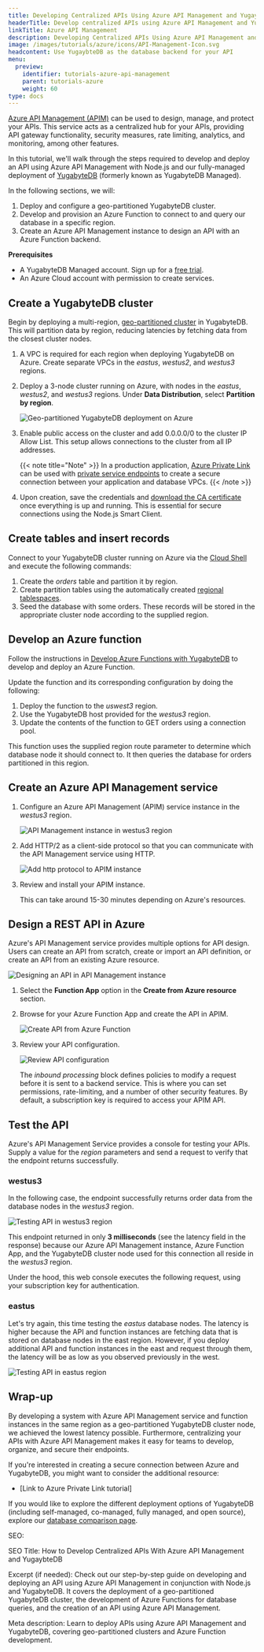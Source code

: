 ```yaml
---
title: Developing Centralized APIs Using Azure API Management and YugaybteDB
headerTitle: Develop centralized APIs using Azure API Management and YugaybteDB
linkTitle: Azure API Management
description: Developing Centralized APIs Using Azure API Management and YugaybteDB
image: /images/tutorials/azure/icons/API-Management-Icon.svg
headcontent: Use YugaybteDB as the database backend for your API
menu:
  preview:
    identifier: tutorials-azure-api-management
    parent: tutorials-azure
    weight: 60
type: docs
---
```


[Azure API Management (APIM)](https://azure.microsoft.com/en-us/products/api-management/) can be used to design, manage, and protect your APIs. This service acts as a centralized hub for your APIs, providing API gateway functionality, security measures, rate limiting, analytics, and monitoring, among other features.

In this tutorial, we'll walk through the steps required to develop and deploy an API using Azure API Management with Node.js and our fully-managed deployment of [YugabyteDB](https://www.yugabyte.com/yugabytedb/) (formerly known as YugabyteDB Managed).

In the following sections, we will:

1. Deploy and configure a geo-partitioned YugabyteDB cluster.
1. Develop and provision an Azure Function to connect to and query our database in a specific region.
1. Create an Azure API Management instance to design an API with an Azure Function backend.

**Prerequisites**

- A YugabyteDB Managed account. Sign up for a [free trial](https://cloud.yugabyte.com/signup/).
- An Azure Cloud account with permission to create services.

## Create a YugabyteDB cluster

Begin by deploying a multi-region, [geo-partitioned cluster](../../../yugabyte-cloud/cloud-basics/create-clusters/create-clusters-geopartition/) in YugabyteDB. This will partition data by region, reducing latencies by fetching data from the closest cluster nodes.

1. A VPC is required for each region when deploying YugabyteDB on Azure. Create separate VPCs in the _eastus_, _westus2_, and _westus3_ regions.
1. Deploy a 3-node cluster running on Azure, with nodes in the _eastus_, _westus2_, and _westus3_ regions. Under **Data Distribution**, select **Partition by region**.

    ![Geo-partitioned YugabyteDB deployment on Azure](/images/tutorials/azure/azure-private-link/yb-deployment.png "Geo-partitioned YugabyteDB deployment on Azure")

1. Enable public access on the cluster and add 0.0.0.0/0 to the cluster IP Allow List. This setup allows connections to the cluster from all IP addresses.

    {{< note title="Note" >}}
In a production application, [Azure Private Link](../../../yugabyte-cloud/cloud-basics/cloud-vpcs/managed-endpoint-azure/) can be used with [private service endpoints](../../../yugabyte-cloud/cloud-basics/cloud-vpcs/managed-endpoint-azure/#create-a-pse-in-yugabytedb-managed) to create a secure connection between your application and database VPCs.
    {{< /note >}}

1. Upon creation, save the credentials and [download the CA certificate](../../../develop/build-apps/cloud-add-ip/#download-your-cluster-certificate) once everything is up and running. This is essential for secure connections using the Node.js Smart Client.

## Create tables and insert records

Connect to your YugabyteDB cluster running on Azure via the [Cloud Shell](../../../yugabyte-cloud/cloud-connect/connect-cloud-shell/) and execute the following commands:

1. Create the _orders_ table and partition it by region.
1. Create partition tables using the automatically created [regional tablespaces](../../../yugabyte-cloud/cloud-basics/create-clusters/create-clusters-geopartition/).
1. Seed the database with some orders. These records will be stored in the appropriate cluster node according to the supplied region.

## Develop an Azure function

Follow the instructions in [Develop Azure Functions with YugabyteDB](../azure-functions/) to develop and deploy an Azure Function.

Update the function and its corresponding configuration by doing the following:

1. Deploy the function to the _uswest3_ region.
1. Use the YugabyteDB host provided for the _westus3_ region.
1. Update the contents of the function to GET orders using a connection pool.

This function uses the supplied region route parameter to determine which database node it should connect to. It then queries the database for orders partitioned in this region.

## Create an Azure API Management service

1. Configure an Azure API Management (APIM) service instance in the _westus3_ region.

    ![API Management instance in westus3 region](/images/tutorials/azure/azure-api-management/azure-api-mgmt-config.png "API Management instance in westus3 region")

1. Add HTTP/2 as a client-side protocol so that you can communicate with the API Management service using HTTP.

    ![Add http protocol to APIM instance](/images/tutorials/azure/azure-api-management/azure-api-mgmt-http.png "Add http protocol to APIM instance")

1. Review and install your APIM instance.

    This can take around 15-30 minutes depending on Azure's resources.

## Design a REST API in Azure

Azure's API Management service provides multiple options for API design. Users can create an API from scratch, create or import an API definition, or create an API from an existing Azure resource.

![Designing an API in API Management instance](/images/tutorials/azure/azure-api-management/azure-api-mgmt-designing-api.png "Designing an API in API Management instance")

1. Select the **Function App** option in the **Create from Azure resource** section.
1. Browse for your Azure Function App and create the API in APIM.

    ![Create API from Azure Function](/images/tutorials/azure/azure-api-management/azure-api-mgmt-function-app.png "Create API from Azure Function")

1. Review your API configuration.

    ![Review API configuration](/images/tutorials/azure/azure-api-management/azure-api-mgmt-api-overview.png "Review API configuration")

    The _inbound processing_ block defines policies to modify a request before it is sent to a backend service. This is where you can set permissions, rate-limiting, and a number of other security features. By default, a subscription key is required to access your APIM API.

## Test the API

Azure's API Management Service provides a console for testing your APIs. Supply a value for the _region_ parameters and send a request to verify that the endpoint returns successfully.

### westus3

In the following case, the endpoint successfully returns order data from the database nodes in the _westus3_ region.

![Testing API in westus3 region](/images/tutorials/azure/azure-api-management/azure-api-mgmt-testing-westus3.png "Testing API in westus3 region")

This endpoint returned in only **3 milliseconds** (see the latency field in the response) because our Azure API Management instance, Azure Function App, and the YugabyteDB cluster node used for this connection all reside in the _westus3_ region.

Under the hood, this web console executes the following request, using your subscription key for authentication.

### eastus

Let's try again, this time testing the _eastus_ database nodes. The latency is higher because the API and function instances are fetching data that is stored on database nodes in the east region. However, if you deploy additional API and function instances in the east and request through them, the latency will be as low as you observed previously in the west.

![Testing API in eastus region](/images/tutorials/azure/azure-api-management/azure-api-mgmt-testing-eastus.png "Testing API in eastus region")

## Wrap-up

By developing a system with Azure API Management service and function instances in the same region as a geo-partitioned YugabyteDB cluster node, we achieved the lowest latency possible. Furthermore, centralizing your APIs with Azure API Management makes it easy for teams to develop, organize, and secure their endpoints.

If you're interested in creating a secure connection between Azure and YugabyteDB, you might want to consider the additional resource:

- [Link to Azure Private Link tutorial]

If you would like to explore the different deployment options of YugabyteDB (including self-managed, co-managed, fully managed, and open source), explore our [database comparison page](https://www.yugabyte.com/compare-products/).

SEO:

SEO Title: How to Develop Centralized APIs With Azure API Management and YugaybteDB

Excerpt (if needed): Check out our step-by-step guide on developing and deploying an API using Azure API Management in conjunction with Node.js and YugabyteDB. It covers the deployment of a geo-partitioned YugabyteDB cluster, the development of Azure Functions for database queries, and the creation of an API using Azure API Management.

Meta description: Learn to deploy APIs using Azure API Management and YugabyteDB, covering geo-partitioned clusters and Azure Function development.
